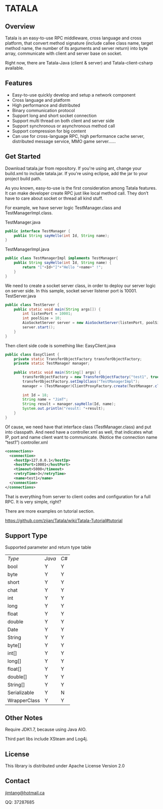 # TATALA

## Overview
Tatala is an easy-to-use RPC middleware, cross language and cross platform, that convert method signature (include callee class name, target method name, the number of its arguments and server return) into byte array, communicate with client and server base on socket.

Right now, there are Tatala-Java (client & server) and Tatala-client-csharp available.

## Features
* Easy-to-use quickly develop and setup a network component
* Cross language and platform
* High performance and distributed
* Binary communication protocol
* Support long and short socket connection
* Support multi thread on both client and server side
* Support synchronous or asynchronous method call
* Support compression for big content
* Can use for cross-language RPC, high performance cache server, distributed message service, MMO game server……

## Get Started
Download tatala.jar from repository. If you're using ant, change your build.xml to include tatala.jar. If you're using eclipse, add the jar to your project build path.

As you known, easy-to-use is the first consideration among Tatala features. It can make developer create RPC just like local method call. They don’t have to care about socket or thread all kind stuff.

For example, we have server logic TestManager.class and TestManagerImpl.class.

TestManager.java
```java
public interface TestManager {
    public String sayHello(int Id, String name);
}
```

TestManagerImpl.java
```java
public class TestManagerImpl implements TestManager{
	public String sayHello(int Id, String name) {
		return "["+Id+"]"+"Hello "+name+" !";
	}
}
```
We need to create a socket server class, in order to deploy our server logic on server side. In this sample, socket server listener port is 10001.
TestServer.java
```java
public class TestServer {
	public static void main(String args[]) {
		int listenPort = 10001;
		int poolSize = 10;
		AioSocketServer server = new AioSocketServer(listenPort, poolSize);
		server.start();
	}
}
```
Then client side code is something like:
EasyClient.java
```java
public class EasyClient {
	private static TransferObjectFactory transferObjectFactory;
	private static TestManager manager;
	
	public static void main(String[] args) {
		transferObjectFactory = new TransferObjectFactory("test1", true);
		transferObjectFactory.setImplClass("TestManagerImpl");
		manager = (TestManager)ClientProxyFactory.create(TestManager.class, transferObjectFactory);
		
		int Id = 18;
		String name = "JimT";
		String result = manager.sayHello(Id, name);
		System.out.println("result: "+result);
	}
}
```
Of cause, we need have that interface class (TestManager.class) and put into classpath. And need have a controller.xml as well, that indicates what IP, port and name client want to communicate. (Notice the connection name “test1”)
controller.xml
```xml
<connections>
  <connection>
    <hostIp>127.0.0.1</hostIp>
    <hostPort>10001</hostPort>
    <timeout>5000</timeout>
    <retryTime>3</retryTime>
    <name>test1</name>
  </connection>
</connections>
```
That is everything from server to client codes and configuration for a full RPC. It is very simple, right?

There are more examples on tutorial section.

https://github.com/zijan/Tatala/wiki/Tatala-Tutorial#tutorial

## Support Type
Supported parameter and return type table

<table>
<tbody>
<tr><td><em>Type</em></td><td><em>Java</em></td><td><em>C#</em></td></tr>
<tr><td>bool</td><td>Y</td><td>Y</td></tr>
<tr><td>byte</td><td>Y</td><td>Y</td></tr>
<tr><td>short</td><td>Y</td><td>Y</td></tr>
<tr><td>chat</td><td>Y</td><td>Y</td></tr>
<tr><td>int</td><td>Y</td><td>Y</td></tr>
<tr><td>long</td><td>Y</td><td>Y</td></tr>
<tr><td>float</td><td>Y</td><td>Y</td></tr>
<tr><td>double</td><td>Y</td><td>Y</td></tr>
<tr><td>Date</td><td>Y</td><td>Y</td></tr>
<tr><td>String</td><td>Y</td><td>Y</td></tr>
<tr><td>byte[]</td><td>Y</td><td>Y</td></tr>
<tr><td>int[]</td><td>Y</td><td>Y</td></tr>
<tr><td>long[]</td><td>Y</td><td>Y</td></tr>
<tr><td>float[]</td><td>Y</td><td>Y</td></tr>
<tr><td>double[]</td><td>Y</td><td>Y</td></tr>
<tr><td>String[]</td><td>Y</td><td>Y</td></tr>
<tr><td>Serializable</td><td>Y</td><td>N</td></tr>
<tr><td>WrapperClass</td><td>Y</td><td>Y</td></tr>
</tbody>
</table>

## Other Notes
Require JDK1.7, because using Java AIO.

Third part libs include XSteam and Log4j.
## License
This library is distributed under Apache License Version 2.0
## Contact
jimtang@hotmail.ca

QQ: 37287685
